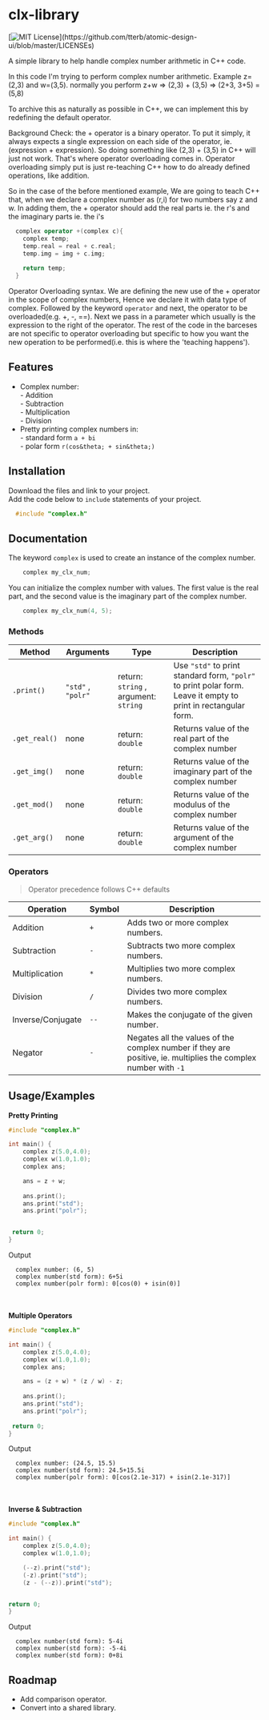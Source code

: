 # clx-library

[![MIT License](https://img.shields.io/apm/l/atomic-design-ui.svg?)](https://github.com/tterb/atomic-design-ui/blob/master/LICENSEs)

A simple library to help handle complex number arithmetic in C++ code.

In this code I'm trying to perform complex number arithmetic.
Example z=(2,3) and w=(3,5). normally you perform
z+w => (2,3) + (3,5) => (2+3, 3+5) = (5,8)

To archive this as naturally as possible in C++,
we can implement this by redefining the default operator.

Background Check: the + operator is a binary operator. To put it simply, it
always expects a single expression on each side of the operator, ie. (expression + expression).
So doing something like (2,3) + (3,5) in C++ will just not work.
That's where operator overloading comes in. Operator overloading simply put is just re-teaching
C++ how to do already defined operations, like addition.

So in the case of the before mentioned example, We are going to teach C++ that, when we declare
a complex number as (r,i) for two numbers say z and w. In adding them, the + operator should add the real parts
ie. the r's and the imaginary parts ie. the i's

```cpp
  complex operator +(complex c){
    complex temp;
    temp.real = real + c.real;
    temp.img = img + c.img;
    
    return temp;
  }
```

Operator Overloading syntax.
We are defining the new use of the + operator in the scope of complex numbers, Hence we declare
it with data type of complex. Followed by the keyword `operator` and next, the operator to be
overloaded(e.g. +, -, ==). Next we pass in a parameter which usually is the expression to the right of the
operator. The rest of the code in the barceses are not specific to operator overloading but specific 
to how you want the new operation to be performed(i.e. this is where the 'teaching happens').


## Features

- Complex number: \
  \- Addition\
  \- Subtraction\
  \- Multiplication\
  \- Division
- Pretty printing complex numbers in:\
  \- standard form `a + bi` \
  \- polar form `r(cos&theta; + sin&theta;)`

## Installation

Download the files and link to your project.\
Add the code below to `include` statements of your project.

```cpp
  #include "complex.h"
```

## Documentation

The keyword `complex` is used to create an instance of the complex number.

```cpp
    complex my_clx_num;
```
You can initialize the complex number with values. The first value is the real part, and the second value is the imaginary part of the complex number.
```cpp
    complex my_clx_num(4, 5);
```
### Methods
| Method | Arguments | Type | Description |
| ------------ | ------------ | ------------ | ------------- |
| `.print()` | `"std"` , `"polr"` | return: `string` , argument: `string` | Use `"std"` to print standard form, `"polr"` to print polar form. Leave it empty to print in rectangular form.|
| `.get_real()` | none | return: `double` | Returns value of the real part of the complex number  |
| `.get_img()` | none | return: `double` | Returns value of the imaginary part of the complex number  |
| `.get_mod()` | none | return: `double` | Returns value of the modulus of the complex number  |
| `.get_arg()` | none | return: `double` | Returns value of the argument of the complex number  |

### Operators
> Operator precedence follows C++ defaults

| Operation | Symbol | Description |
| ------------ | ------------- | ------------- |
| Addition | `+` | Adds two or more complex numbers. |
| Subtraction | `-` | Subtracts two more complex numbers. |
| Multiplication | `*` | Multiplies two more complex numbers. |
| Division | `/` | Divides two more complex numbers. |
| Inverse/Conjugate | `--` | Makes the conjugate of the given number. |
| Negator | `-` | Negates all the values of the complex number if they are positive, ie. multiplies the complex number with `-1` |


## Usage/Examples

**Pretty Printing**
```cpp
#include "complex.h"

int main() {
    complex z(5.0,4.0);
    complex w(1.0,1.0);
    complex ans;

    ans = z + w;
    
    ans.print();
    ans.print("std");
    ans.print("polr");


 return 0;
}
```
Output
```
  complex number: (6, 5)
  complex number(std form): 6+5i
  complex number(polr form): 0[cos(0) + isin(0)]
```
\
\
**Multiple Operators**
```cpp
#include "complex.h"

int main() {
    complex z(5.0,4.0);
    complex w(1.0,1.0);
    complex ans;

    ans = (z + w) * (z / w) - z;
    
    ans.print();
    ans.print("std");
    ans.print("polr");
    
 return 0;
}
```
Output
```
  complex number: (24.5, 15.5)
  complex number(std form): 24.5+15.5i
  complex number(polr form): 0[cos(2.1e-317) + isin(2.1e-317)]
```
\
\
**Inverse & Subtraction**
```cpp
#include "complex.h"

int main() {
    complex z(5.0,4.0);
    complex w(1.0,1.0);

    (--z).print("std");
    (-z).print("std");
    (z - (--z)).print("std");


return 0;
}
```
Output
```
  complex number(std form): 5-4i
  complex number(std form): -5-4i
  complex number(std form): 0+8i
```

## Roadmap

- Add comparison operator.
- Convert into a shared library.

